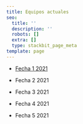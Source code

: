 ```yaml
---
title: Equipos actuales
seo:
  title: ''
  description: ''
  robots: []
  extra: []
  type: stackbit_page_meta
template: page
---
```

*   [Fecha 1 2021](/equipos/2021-1)

*   Fecha 2 2021

*   Fecha 3 2021

*   Fecha 4 2021

*   Fecha 5 2021
